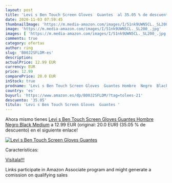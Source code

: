 ```yaml
---
layout: post
title: 'Levi s Ben Touch Screen Gloves  Guantes  al 35.05 % de descuento'
date: 2020-11-03 07:59:45
thumbnailImage: 'https://m.media-amazon.com/images/I/51nk9UWN5CL._SL200_.jpg'
image: 'https://m.media-amazon.com/images/I/51nk9UWN5CL._SL200_.jpg'
images: [ 'https://m.media-amazon.com/images/I/51nk9UWN5CL._SL200_.jpg' ]
comments: true
category: ofertas
author: ring
slug: 'B00J2SFLDM-es'
description:
actualPrice: 12.99 EUR
currency: EUR
price: 12.99
comparePrice: 20.0 EUR
inStock: true
prodname: 'Levi s Ben Touch Screen Gloves  Guantes Hombre  Negro  Black   Medium'
country: 'es'
buyurl: 'https://www.amazon.es/dp/B00J2SFLDM/?tag=tolees-21'
descuento: '35.05'
titulo: 'Levi s Ben Touch Screen Gloves  Guantes '
---
```


Ahora mismo tienes [Levi s Ben Touch Screen Gloves  Guantes Hombre  Negro  Black   Medium](https://www.amazon.es/dp/B00J2SFLDM/?tag=tolees-21) a 12.99 EUR (original: 20.0 EUR) (35.05 %  de descuento) en el siguiente enlace!

[![Levi s Ben Touch Screen Gloves  Guantes ](https://m.media-amazon.com/images/I/51nk9UWN5CL._SL200_.jpg)](https://www.amazon.es/dp/B00J2SFLDM/?tag=tolees-21)

Características:


[Visítala!!!](https://www.amazon.es/dp/B00J2SFLDM/?tag=tolees-21)

Links participate in Amazon Associate program and might generate a comission on qualifying sales
